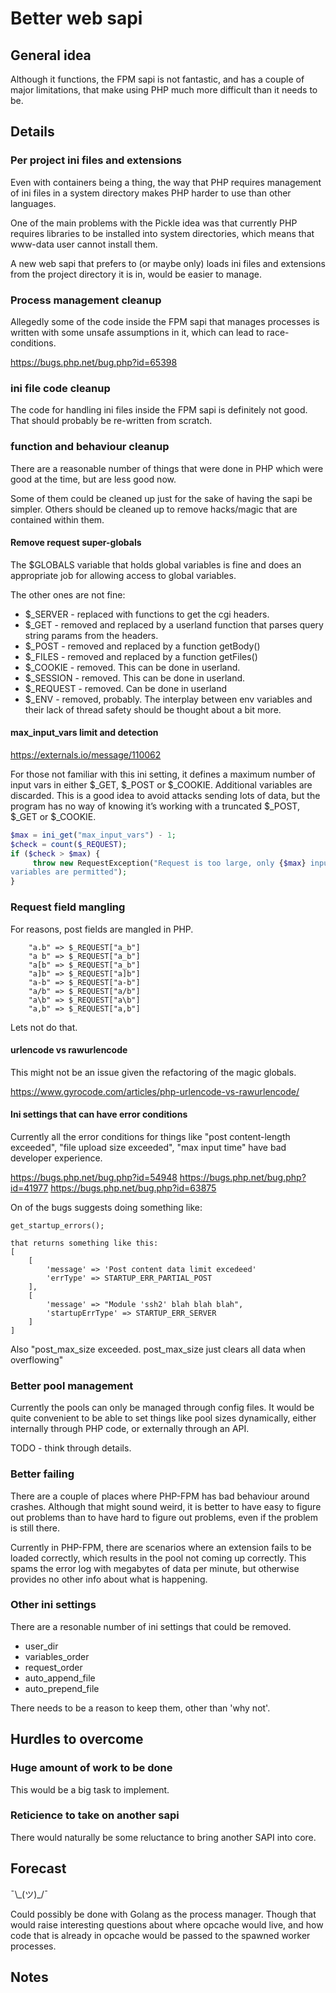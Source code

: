 # Better web sapi 

## General idea

Although it functions, the FPM sapi is not fantastic, and has a couple of major limitations, that make using PHP much more difficult than it needs to be.

## Details 

### Per project ini files and extensions

Even with containers being a thing, the way that PHP requires management of ini files in a system directory makes PHP harder to use than other languages.

One of the main problems with the Pickle idea was that currently PHP requires libraries to be installed into system directories, which means that www-data user cannot install them.

A new web sapi that prefers to (or maybe only) loads ini files and extensions from the project directory it is in, would be easier to manage.

### Process management cleanup

Allegedly some of the code inside the FPM sapi that manages processes is written with some unsafe assumptions in it, which can lead to race-conditions.

https://bugs.php.net/bug.php?id=65398

### ini file code cleanup

The code for handling ini files inside the FPM sapi is definitely not good. That should probably be re-written from scratch. 

### function and behaviour cleanup

There are a reasonable number of things that were done in PHP which were good at the time, but are less good now.

Some of them could be cleaned up just for the sake of having the sapi be simpler. Others should be cleaned up to remove hacks/magic that are contained within them.

#### Remove request super-globals

The $GLOBALS variable that holds global variables is fine and does an appropriate job for allowing access to global variables.

The other ones are not fine:

* $_SERVER - replaced with functions to get the cgi headers.
* $_GET - removed and replaced by a userland function that parses query string params from the headers.
* $_POST - removed and replaced by a function getBody()
* $_FILES - removed and replaced by a function getFiles()
* $_COOKIE - removed. This can be done in userland.
* $_SESSION - removed. This can be done in userland.
* $_REQUEST - removed. Can be done in userland
* $_ENV - removed, probably. The interplay between env variables and their lack of thread safety should be thought about a bit more.

#### max_input_vars limit and detection

https://externals.io/message/110062

For those not familiar with this ini setting, it defines a maximum number of input vars in either $_GET, $_POST or $_COOKIE. Additional variables are discarded. This is a good idea to avoid attacks sending lots of data, but the program has no way of knowing it’s working with a truncated $_POST, $_GET or $_COOKIE.

```php
$max = ini_get("max_input_vars") - 1;
$check = count($_REQUEST);
if ($check > $max) {
     throw new RequestException("Request is too large, only {$max} input
variables are permitted");
}
```

### Request field mangling

For reasons, post fields are mangled in PHP.
 
```
    "a.b" => $_REQUEST["a_b"]
    "a b" => $_REQUEST["a_b"]
    "a[b" => $_REQUEST["a_b"]
    "a]b" => $_REQUEST["a]b"]
    "a-b" => $_REQUEST["a-b"]
    "a/b" => $_REQUEST["a/b"]
    "a\b" => $_REQUEST["a\b"]
    "a,b" => $_REQUEST["a,b"]
```

Lets not do that.

#### urlencode vs rawurlencode

This might not be an issue given the refactoring of the magic globals.

https://www.gyrocode.com/articles/php-urlencode-vs-rawurlencode/



#### Ini settings that can have error conditions

Currently all the error conditions for things like "post content-length exceeded", "file upload size exceeded", "max input time" have bad developer experience.

https://bugs.php.net/bug.php?id=54948
https://bugs.php.net/bug.php?id=41977
https://bugs.php.net/bug.php?id=63875

On of the bugs suggests doing something like:

```
get_startup_errors();

that returns something like this:
[
    [
        'message' => 'Post content data limit excedeed'
        'errType' => STARTUP_ERR_PARTIAL_POST
    ],   
    [
        'message' => "Module 'ssh2' blah blah blah",
        'startupErrType' => STARTUP_ERR_SERVER
    ]
]
```

Also "post_max_size exceeded. post_max_size just clears all data when overflowing"


### Better pool management

Currently the pools can only be managed through config files. It would be quite convenient to be able to set things like pool sizes dynamically, either internally through PHP code, or externally through an API.

TODO - think through details.


### Better failing

There are a couple of places where PHP-FPM has bad behaviour around crashes. Although that might sound weird, it is better to have easy to figure out problems than to have hard to figure out problems, even if the problem is still there.

Currently in PHP-FPM, there are scenarios where an extension fails to be loaded correctly, which results in the pool not coming up correctly. This spams the error log with megabytes of data per minute, but otherwise provides no other info about what is happening.


### Other ini settings

There are a resonable number of ini settings that could be removed.

* user_dir
* variables_order
* request_order
* auto_append_file
* auto_prepend_file

There needs to be a reason to keep them, other than 'why not'.

## Hurdles to overcome

### Huge amount of work to be done 

This would be a big task to implement.

### Reticience to take on another sapi

There would naturally be some reluctance to bring another SAPI into core.

## Forecast

¯\\\_(ツ)\_/¯

Could possibly be done with Golang as the process manager. Though that would raise interesting questions about where opcache would live, and how code that is already in opcache would be passed to the spawned worker processes.

## Notes



